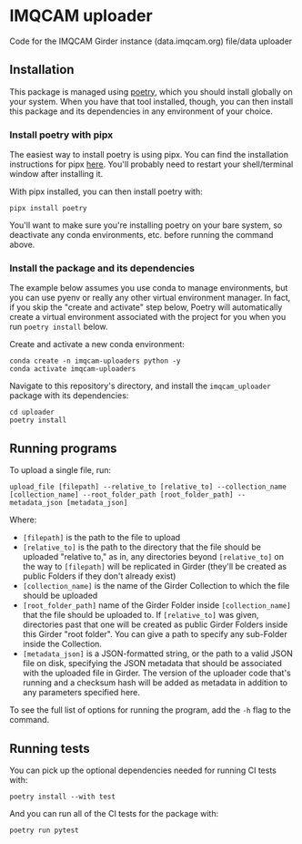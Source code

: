 # IMQCAM uploader
Code for the IMQCAM Girder instance (data.imqcam.org) file/data uploader

## Installation

This package is managed using [poetry](https://python-poetry.org/), which you should install globally on your system. When you have that tool installed, though, you can then install this package and its dependencies in any environment of your choice.

### Install poetry with pipx

The easiest way to install poetry is using pipx. You can find the installation instructions for pipx [here](https://pipx.pypa.io/stable/installation/). You'll probably need to restart your shell/terminal window after installing it.

With pipx installed, you can then install poetry with:

    pipx install poetry

You'll want to make sure you're installing poetry on your bare system, so deactivate any conda environments, etc. before running the command above.

### Install the package and its dependencies

The example below assumes you use conda to manage environments, but you can use pyenv or really any other virtual environment manager. In fact, if you skip the "create and activate" step below, Poetry will automatically create a virtual environment associated with the project for you when you run `poetry install` below.

Create and activate a new conda environment:

    conda create -n imqcam-uploaders python -y
    conda activate imqcam-uploaders

Navigate to this repository's directory, and install the `imqcam_uploader` package with its dependencies:

    cd uploader
    poetry install

## Running programs

To upload a single file, run:

    upload_file [filepath] --relative_to [relative_to] --collection_name [collection_name] --root_folder_path [root_folder_path] --metadata_json [metadata_json]

Where:

- `[filepath]` is the path to the file to upload
- `[relative_to]` is the path to the directory that the file should be uploaded "relative to," as in, any directories beyond `[relative_to]` on the way to `[filepath]` will be replicated in Girder (they'll be created as public Folders if they don't already exist)
- `[collection_name]` is the name of the Girder Collection to which the file should be uploaded
- `[root_folder_path]` name of the Girder Folder inside `[collection_name]` that the file should be uploaded to. If `[relative_to]` was given, directories past that one will be created as public Girder Folders inside this Girder "root folder". You can give a path to specify any sub-Folder inside the Collection.
- `[metadata_json]` is a JSON-formatted string, or the path to a valid JSON file on disk, specifying the JSON metadata that should be associated with the uploaded file in Girder. The version of the uploader code that's running and a checksum hash will be added as metadata in addition to any parameters specified here.

To see the full list of options for running the program, add the `-h` flag to the command.


## Running tests

You can pick up the optional dependencies needed for running CI tests with:

    poetry install --with test

And you can run all of the CI tests for the package with:

    poetry run pytest
